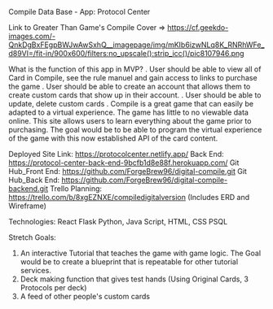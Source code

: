 Compile Data Base - App: Protocol Center

Link to Greater Than Game's Compile Cover => https://cf.geekdo-images.com/-QnkDgBxFEgpBWJwAwSxhQ__imagepage/img/mKIb6izwNLq8K_RNRhWFe_d89VI=/fit-in/900x600/filters:no_upscale():strip_icc()/pic8107946.png

What is the function of this app in MVP?
. User should be able to view all of Card in Compile, see the rule manuel and gain access to links to purchase the game
. User should be able to create an account that allows them to create custom cards that show up in their account.
. User should be able to update, delete custom cards
. Compile is a great game that can easily be adapted to a virtual experience. The game has little to no viewable data online. This site allows users to learn everything about the game prior to purchasing. The goal would be to be able to program the virtual experience of the game with this now established API of the card content. 

Deployed Site Link: https://protocolcenter.netlify.app/
Back End: https://protocol-center-back-end-9bcfb1d8e88f.herokuapp.com/
Git Hub_Front End: https://github.com/ForgeBrew96/digital-compile.git
Git Hub_Back End: https://github.com/ForgeBrew96/digital-compile-backend.git
Trello Planning: https://trello.com/b/8xgEZNXE/compiledigitalversion (Includes ERD and Wireframe)

Technologies: 
React
Flask
Python, Java Script, HTML, CSS
PSQL

Stretch Goals: 

1. An interactive Tutorial that teaches the game with game logic. The Goal would be to create a blueprint that is repeatable for other tutorial services. 
2. Deck making function that gives test hands (Using Original Cards, 3 Protocols per deck)
3. A feed of other people's custom cards
